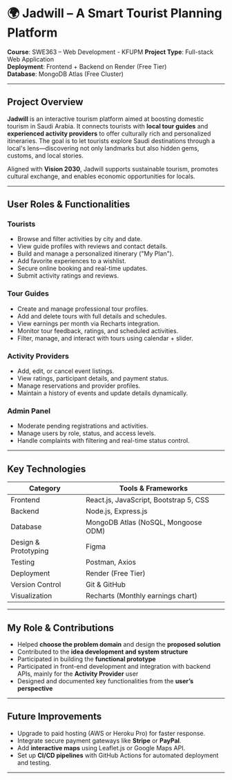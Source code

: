 # 🌍 Jadwill – A Smart Tourist Planning Platform

**Course**: SWE363 – Web Development - KFUPM
**Project Type**: Full-stack Web Application  
**Deployment**: Frontend + Backend on Render (Free Tier)  
**Database**: MongoDB Atlas (Free Cluster)

---
 
##  Project Overview

**Jadwill** is an interactive tourism platform aimed at boosting domestic tourism in Saudi Arabia. It connects tourists with **local tour guides** and **experienced activity providers** to offer culturally rich and personalized itineraries. The goal is to let tourists explore Saudi destinations through a local's lens—discovering not only landmarks but also hidden gems, customs, and local stories.

Aligned with **Vision 2030**, Jadwill supports sustainable tourism, promotes cultural exchange, and enables economic opportunities for locals.

---

##  User Roles & Functionalities

###  Tourists
- Browse and filter activities by city and date.
- View guide profiles with reviews and contact details.
- Build and manage a personalized itinerary ("My Plan").
- Add favorite experiences to a wishlist.
- Secure online booking and real-time updates.
- Submit activity ratings and reviews.

###  Tour Guides
- Create and manage professional tour profiles.
- Add and delete tours with full details and schedules.
- View earnings per month via Recharts integration.
- Monitor tour feedback, ratings, and scheduled activities.
- Filter, manage, and interact with tours using calendar + slider.

###  Activity Providers
- Add, edit, or cancel event listings.
- View ratings, participant details, and payment status.
- Manage reservations and provider profiles.
- Maintain a history of events and update details dynamically.

###  Admin Panel
- Moderate pending registrations and activities.
- Manage users by role, status, and access levels.
- Handle complaints with filtering and real-time status control.

---

##  Key Technologies

| Category          | Tools & Frameworks                          |
|------------------|---------------------------------------------|
| Frontend         | React.js, JavaScript, Bootstrap 5, CSS      |
| Backend          | Node.js, Express.js                         |
| Database         | MongoDB Atlas (NoSQL, Mongoose ODM)         |
| Design & Prototyping | Figma                                   |
| Testing          | Postman, Axios                              |
| Deployment       | Render (Free Tier)                          |
| Version Control  | Git & GitHub                                |
| Visualization    | Recharts (Monthly earnings chart)           |


---

##  My Role & Contributions

- Helped **choose the problem domain** and design the **proposed solution**  
- Contributed to the **idea development and system structure**  
- Participated in building the **functional prototype**  
- Participated in front-end development and integration with backend APIs, mainly for the **Activity Provider** user  
- Designed and documented key functionalities from the **user’s perspective**

---


##  Future Improvements

- Upgrade to paid hosting (AWS or Heroku Pro) for faster response.
- Integrate secure payment gateways like **Stripe** or **PayPal**.
- Add **interactive maps** using Leaflet.js or Google Maps API.
- Set up **CI/CD pipelines** with GitHub Actions for automated deployment and testing.

---

